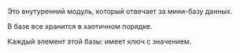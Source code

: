 Это внутуренний модуль, который отвечает за мини-базу данных.


В базе все хранится в хаотичном порядке.

Каждый элемент этой базы: имеет ключ с значением.
